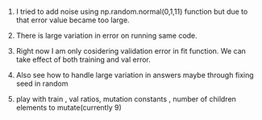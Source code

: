 1. I tried to add noise using np.random.normal(0,1,11) function but due to that error value became too large.
2. There is large variation in error on running same code.

3. Right now I am only cosidering validation error in fit function. We can take effect of both training and val error.
4. Also see how to handle large variation in answers maybe through fixing seed in random

5. play with train , val ratios, mutation constants , number of children elements to mutate(currently 9)

